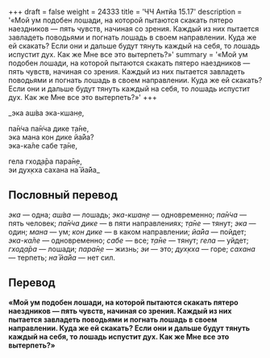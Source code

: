 +++
draft = false
weight = 24333
title = 'ЧЧ Антйа 15.17'
description = '«Мой ум подобен лошади, на которой пытаются скакать пятеро наездников — пять чувств, начиная со зрения. Каждый из них пытается завладеть поводьями и погнать лошадь в своем направлении. Куда же ей скакать? Если они и дальше будут тянуть каждый на себя, то лошадь испустит дух. Как же Мне все это вытерпеть?»'
summary = '«Мой ум подобен лошади, на которой пытаются скакать пятеро наездников — пять чувств, начиная со зрения. Каждый из них пытается завладеть поводьями и погнать лошадь в своем направлении. Куда же ей скакать? Если они и дальше будут тянуть каждый на себя, то лошадь испустит дух. Как же Мне все это вытерпеть?»'
+++

_эка аш́ва эка-кшан̣е,  
  
па̄н̇ча па̄н̇ча дике т̣а̄не,  
эка мана кон дике йа̄йа?  
эка-ка̄ле сабе т̣а̄не,  
  
гела гход̣а̄ра пара̄н̣е,  
эи дух̣кха сахана на̄ йа̄йа_

## Пословный перевод

_эка_ — одна; _аш́ва_ — лошадь; _эка_\-_кшан̣е_ — одновременно; _па̄н̇ча_ — пять человек; _па̄н̇ча_ _дике_ — в пяти направлениях; _т̣а̄не_ — тянут; _эка_ — один; _мана_ — ум; _кон_ _дике_ — в каком направлении; _йа̄йа_ — пойдет; _эка_\-_ка̄ле_ — одновременно; _сабе_ — все; _т̣а̄не_ — тянут; _гела_ — уйдет; _гход̣а̄ра_ — лошади; _пара̄н̣е_ — жизнь; _эи_ — это; _дух̣кха_ — горе; _сахана_ — терпеть; _на̄_ _йа̄йа_ — нет сил.

## Перевод

**«Мой ум подобен лошади, на которой пытаются скакать пятеро наездников — пять чувств, начиная со зрения. Каждый из них пытается завладеть поводьями и погнать лошадь в своем направлении. Куда же ей скакать? Если они и дальше будут тянуть каждый на себя, то лошадь испустит дух. Как же Мне все это вытерпеть?»**
